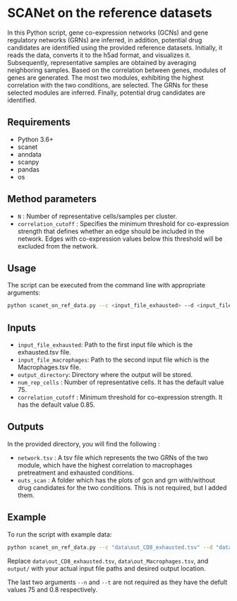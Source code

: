 # SCANet on the reference datasets

In this Python script, gene co-expression networks (GCNs) and gene regulatory networks (GRNs) are inferred, in addition, potential drug candidates are identified using the provided reference datasets. Initially, it reads the data, converts it to the h5ad format, and visualizes it. Subsequently, representative samples are obtained by averaging neighboring samples. Based on the correlation between genes, modules of genes are generated. The most two modules, exhibiting the highest correlation with the two conditions, are selected. The GRNs for these selected modules are inferred. Finally, potential drug candidates are identified.


## Requirements

- Python 3.6+
- scanet
- anndata
- scanpy
- pandas
- os

## Method parameters

- `N` : Number of representative cells/samples per cluster.
- `correlation_cutoff` : Specifies the minimum threshold for co-expression strength that defines whether an edge should be included in the network. Edges with co-expression values below this threshold will be excluded from the network.

## Usage

The script can be executed from the command line with appropriate arguments:

```bash
python scanet_on_ref_data.py --c <input_file_exhausted> --d <input_file_macrophages> --o <output_directory> --n <num_rep_cells> --t <correlation_cutoff>
```


## Inputs

- `input_file_exhausted`: Path to the first input file which is the exhausted.tsv file.
- `input_file_macrophages`: Path to the second input file which is the Macrophages.tsv file.
- `output_directory`: Directory where the output will be stored.
- `num_rep_cells` : Number of representative cells. It has the default value 75.
- `correlation_cutoff` : Minimum threshold for co-expression strength. It has the default value 0.85.

## Outputs

In the provided directory, you will find the following :

- `network.tsv` : A tsv file which represents the two GRNs of the two module, which have the highest correlation to macrophages pretreatment and exhausted conditions.
- `outs_scan` : A folder which has the plots of gcn and grn with/without drug candidates for the two conditions. This is not required, but I added them. 

## Example

To run the script with example data:

```bash
python scanet_on_ref_data.py --c "data\out_CD8_exhausted.tsv" --d "data\out_Macrophages.tsv" --o "output/" --n 75 --t 0.8
```

Replace `data\out_CD8_exhausted.tsv`, `data\out_Macrophages.tsv`, and `output/` with your actual input file paths and desired output location.

The last two arguments `--n` and `--t` are not required as they have the defult values 75 and 0.8 respectively.